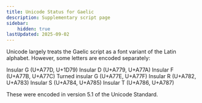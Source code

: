 ```yaml
---
title: Unicode Status for Gaelic
description: Supplementary script page
sidebar:
    hidden: true
lastUpdated: 2025-09-02
---
```


Unicode largely treats the Gaelic script as a font variant of the Latin alphabet. However, some letters are encoded separately:

Insular G (U+A77D, U+1D79)
Insular D (U+A779, U+A77A)
Insular F (U+A77B, U+A77C)
Turned insular G (U+A77E, U+A77F)
Insular R (U+A782, U+A783)
Insular S (U+A784, U+A785)
Insular T (U+A786, U+A787)

These were encoded in version 5.1 of the Unicode Standard.

[comment]: # (end of intro)

[comment]: # (start of blocks)



[comment]: # (end of blocks)

[comment]: # (start of chars)



[comment]: # (end of chars)

[comment]: # (start of rest)



